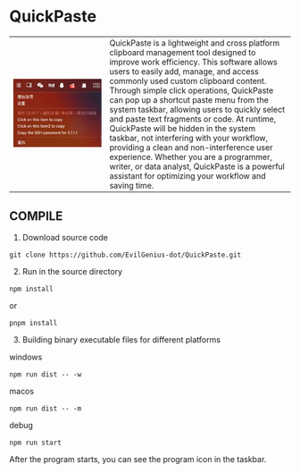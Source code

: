 # QuickPaste
<table>
    <tr>
        <td>
            <img src="./image/p.png" width="3000">
        </td>
        <td>
             QuickPaste is a lightweight and cross platform clipboard management tool designed to improve work efficiency. This software allows users to easily add, manage, and access commonly used custom clipboard content. Through simple click operations, QuickPaste can pop up a shortcut paste menu from the system taskbar, allowing users to quickly select and paste text fragments or code. At runtime, QuickPaste will be hidden in the system taskbar, not interfering with your workflow, providing a clean and non-interference user experience. Whether you are a programmer, writer, or data analyst, QuickPaste is a powerful assistant for optimizing your workflow and saving time.
        </td>
  </tr>
</table>

## COMPILE

1. Download source code

```
git clone https://github.com/EvilGenius-dot/QuickPaste.git
```

2. Run in the source directory

```
npm install
```

or

```
pnpm install
```

3. Building binary executable files for different platforms

windows

```
npm run dist -- -w
```

macos

```
npm run dist -- -m
```

debug

```
npm run start
```

After the program starts, you can see the program icon in the taskbar.